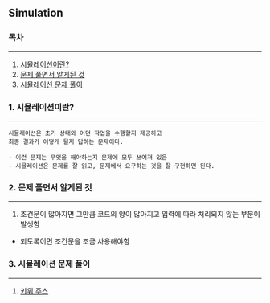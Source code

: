 ## Simulation


### 목차
- - -
1. [시뮬레이션이란?](#1-시뮬레이션이란)
2. [문제 풀면서 알게된 것](#2-문제-풀면서-알게된-것)
3. [시뮬레이션 문제 풀이](#3-시뮬레이션-문제-풀이)


### 1. 시뮬레이션이란?
- - -
```
시뮬레이션은 초기 상태와 어던 작업을 수행할지 제공하고
최종 결과가 어떻게 될지 답하는 문제이다.

- 이런 문제는 무엇을 해야하는지 문제에 모두 쓰여져 있음
- 시뮬레이션은 문제를 잘 읽고, 문제에서 요구하는 것을 잘 구현하면 된다.
```


### 2. 문제 풀면서 알게된 것
- - -
1. 조건문이 많아지면 그만큼 코드의 양이 많아지고 입력에 따라 처리되지 않는 부분이 발생함
 - 되도록이면 조건문을 조금 사용해야함


### 3. 시뮬레이션 문제 풀이
- - -
1. [키위 주스](KiwiJuice.java)